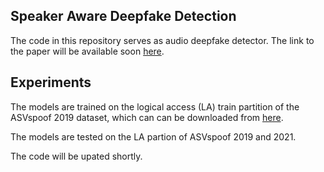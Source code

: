 ## Speaker Aware Deepfake Detection

The code in this repository serves as audio deepfake detector. The link to the paper will be available soon [here](https://github.com/shilpac131/SADD.git).

## Experiments

The models are trained on the logical access (LA) train  partition of the ASVspoof 2019 dataset, which can can be downloaded from [here](https://datashare.is.ed.ac.uk/handle/10283/3336).

The models are tested on the LA partion of ASVspoof 2019 and 2021.

The code will be upated shortly.